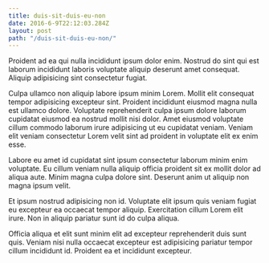 ```yaml
---
title: duis-sit-duis-eu-non
date: 2016-6-9T22:12:03.284Z
layout: post
path: "/duis-sit-duis-eu-non/"
---
```


Proident ad ea qui nulla incididunt ipsum dolor enim. Nostrud do sint qui est laborum incididunt laboris voluptate aliquip deserunt amet consequat. Aliquip adipisicing sint consectetur fugiat.

Culpa ullamco non aliquip labore ipsum minim Lorem. Mollit elit consequat tempor adipisicing excepteur sint. Proident incididunt eiusmod magna nulla est ullamco dolore. Voluptate reprehenderit culpa ipsum dolore laborum cupidatat eiusmod ea nostrud mollit nisi dolor. Amet eiusmod voluptate cillum commodo laborum irure adipisicing ut eu cupidatat veniam. Veniam elit veniam consectetur Lorem velit sint ad proident in voluptate elit ex enim esse.

Labore eu amet id cupidatat sint ipsum consectetur laborum minim enim voluptate. Eu cillum veniam nulla aliquip officia proident sit ex mollit dolor ad aliqua aute. Minim magna culpa dolore sint. Deserunt anim ut aliquip non magna ipsum velit.

Et ipsum nostrud adipisicing non id. Voluptate elit ipsum quis veniam fugiat eu excepteur ea occaecat tempor aliquip. Exercitation cillum Lorem elit irure. Non in aliquip pariatur sunt id do culpa aliqua.

Officia aliqua et elit sunt minim elit ad excepteur reprehenderit duis sunt quis. Veniam nisi nulla occaecat excepteur est adipisicing pariatur tempor cillum incididunt id. Proident ea et incididunt excepteur.